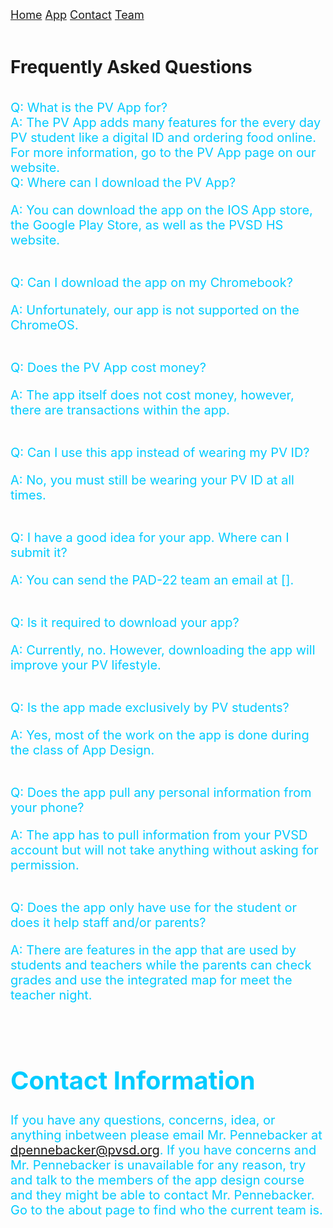 <div class="topnav">
  <font size="4">
  <a class="active" href="https://jblasek.github.io/Pad22/">Home</a>
  <a class="active" href="https://jblasek.github.io/Pad22/pvapp.html">App</a>
  <a class="active" href="https://jblasek.github.io/Pad22/contact.html">Contact</a>
  <a href="https://jblasek.github.io/Pad22/team.html">Team</a>
  </font>
</div>
<br/>

# Frequently Asked Questions
<br/>
<div style= "color: rgb(0,203,255); font-size: 20px"> 
Q: What is the PV App for? 
</div>
<div style= "color: rgb(0,203,255); font-size: 20px"> 
A: The PV App adds many features for the every day PV student like a digital ID and ordering food online. For more information, go to the PV App page on our website.


<br/>

<div style= "color: rgb(0,203,255); font-size: 20px"> 
Q: Where can I download the PV App?
</div>  

A: You can download the app on the IOS App store, the Google Play Store, as well as the PVSD HS website.
  
<br/>

<div style= "color: rgb(0,203,255); font-size: 20px"> 
Q: Can I download the app on my Chromebook?
</div>  

A: Unfortunately, our app is not supported on the ChromeOS.
  
<br/>

<div style= "color: rgb(0,203,255); font-size: 20px"> 
Q: Does the PV App cost money?
</div>  

A: The app itself does not cost money, however, there are transactions within the app.
  
<br/>

<div style= "color: rgb(0,203,255); font-size: 20px"> 
Q: Can I use this app instead of wearing my PV ID?
</div>  

A: No, you must still be wearing your PV ID at all times.
 
<br/>

<div style= "color: rgb(0,203,255); font-size: 20px"> 
Q: I have a good idea for your app. Where can I submit it?
</div>   

A: You can send the PAD-22 team an email at [].

<br/>

<div style= "color: rgb(0,203,255); font-size: 20px"> 
Q: Is it required to download your app?
</div>   

A: Currently, no. However, downloading the app will improve your PV lifestyle.
  
<br/>

<div style= "color: rgb(0,203,255); font-size: 20px"> 
Q: Is the app made exclusively by PV students?
</div>   

A: Yes, most of the work on the app is done during the class of App Design.
  
<br/>

<div style= "color: rgb(0,203,255); font-size: 20px"> 
Q: Does the app pull any personal information from your phone?
</div> 

A: The app has to pull information from your PVSD account but will not take anything without asking for permission.

<br/>

<div style= "color: rgb(0,203,255); font-size: 20px"> 
Q: Does the app only have use for the student or does it help staff and/or parents?  
</div>  

A: There are features in the app that are used by students and teachers while the parents can check grades and use the integrated map for meet the teacher night.

<br/>


# Contact Information 
If you have any questions, concerns, idea, or anything inbetween please email Mr. Pennebacker at dpennebacker@pvsd.org[](mailto:dpennebacker@pvsd.org). If you have concerns and Mr. Pennebacker is unavailable for any reason, try and talk to the members of the app design course and they might be able to contact Mr. Pennebacker. Go to the about page to find who the current team is.

